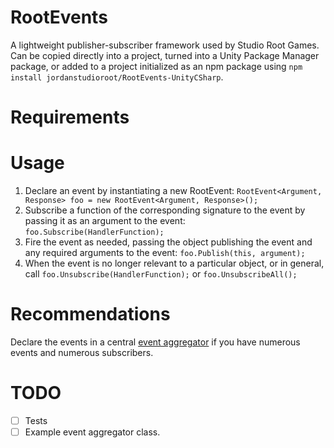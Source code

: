 # RootEvents

A lightweight publisher-subscriber framework used by Studio Root Games. Can be copied directly into a project, turned into a Unity Package Manager package, or added to a project initialized as an npm package using `npm install jordanstudioroot/RootEvents-UnityCSharp`.

# Requirements

# Usage
1. Declare an event by instantiating a new RootEvent: `RootEvent<Argument, Response> foo = new RootEvent<Argument, Response>();`
2. Subscribe a function of the corresponding signature to the event by passing it as an argument to the event: `foo.Subscribe(HandlerFunction);`
3. Fire the event as needed, passing the object publishing the event and any required arguments to the event: `foo.Publish(this, argument);`
4. When the event is no longer relevant to a particular object, or in general, call `foo.Unsubscribe(HandlerFunction);` or `foo.UnsubscribeAll();`

# Recommendations
Declare the events in a central [event aggregator](https://martinfowler.com/eaaDev/EventAggregator.html) if you have numerous events and numerous subscribers.

# TODO
- [ ] Tests
- [ ] Example event aggregator class.
